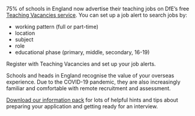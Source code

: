 75% of schools in England now advertise their teaching  jobs on DfE’s free
[Teaching Vacancies service](https://teaching-vacancies.service.gov.uk/).
You can set up a job alert to search jobs by:

* working pattern (full or part-time)
* location
* subject
* role
* educational phase (primary, middle, secondary, 16-19)

Register with Teaching Vacancies and set up your job alerts.

Schools and heads in England recognise the value of your overseas experience.
Due to the COVID-19 pandemic, they are also increasingly familiar and
comfortable with remote recruitment and assessment.

[Download our information pack](https://drive.google.com/file/d/1OP89ZGelBLU_T3ds4c-BFeMzyhA4OpBK/view?usp=sharing)
for lots of helpful hints and tips about preparing your application and getting
ready for an interview.
